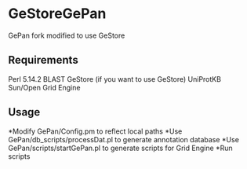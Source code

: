 # GeStoreGePan
GePan fork modified to use GeStore

Requirements
------------
Perl 5.14.2
BLAST
GeStore (if you want to use GeStore)
UniProtKB
Sun/Open Grid Engine

Usage
-------
*Modify GePan/Config.pm to reflect local paths
*Use GePan/db_scripts/processDat.pl to generate annotation database
*Use GePan/scripts/startGePan.pl to generate scripts for Grid Engine
*Run scripts
